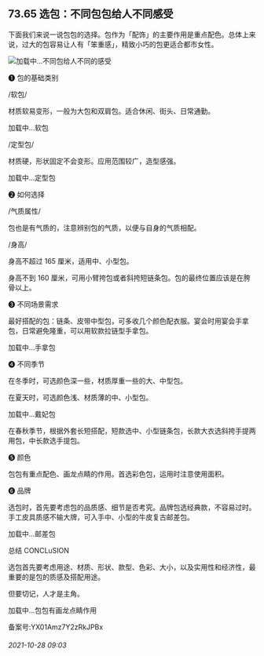 ## 73.65 选包：不同包包给人不同感受
下面我们来说一说包包的选择。包作为「配饰」的主要作用是重点配色。总体上来说，过大的包容易让人有「笨重感」，精致小巧的包更适合都市女性。



![](https://pic4.zhimg.com/v2-f16e7ef5b5d1e0203594c9f7769df84b.webp)加载中...不同包给人不同的感受
 



❶
 包的基础类别
 



/软包/
 



材质软易变形，一般为大包和双肩包。适合休闲、街头、日常通勤。



![]()加载中...软包
 



/定型包/
 



材质硬，形状固定不会变形。应用范围较广，造型感强。



![]()加载中...定型包
 



❷
 如何选择
 



/气质属性/
 



包也是有气质的，注意辨别包的气质，以便与自身的气质相配。



/身高/
 



身高不超过 165 厘米，适用中、小型包。



身高不到 160 厘米，可用小臂挎包或者斜挎短链条包。包的最终位置应该是在胯骨以上。



❸
 不同场景需求
 



最好搭配的包：链条、皮带中型包，可多收几个颜色配衣服。宴会时用宴会手拿包，日常避免隆重，可以用软款拉链型手拿包。



![]()加载中...手拿包
 



❹
 不同季节
 



在冬季时，可选颜色深一些，材质厚重一些的大、中型包。



在夏天时，可选颜色浅、材质薄的中、小型包。



![]()加载中...戴妃包
 



在春秋季节，根据外套长短搭配，短款选中、小型链条包，长款大衣选斜挎手提两用包，中长款选手提包。



❺
 颜色
 



包包有重点配色、画龙点睛的作用。首选彩色包，运用时注意使用面积。



❻
 品牌
 



选包时，首先要考虑包的品质感、细节是否考究。品牌包选经典款，不容易过时。手工皮具质感不输大牌，可入手中、小型的牛皮复古邮差包。



![]()加载中...邮差包
 



 总结 CONCLuSION
 

选包首先要考虑用途、材质、形状、款型、色彩、大小，以及实用性和经济性，最重要的是包的质感及搭配用途。
 



但要切记，人才是主角。



![]()加载中...包包有画龙点睛作用
 



备案号:YX01Amz7Y2zRkJPBx


###### 2021-10-28 09:03
